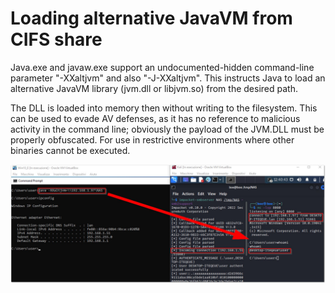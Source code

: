 # Loading alternative JavaVM from CIFS share

Java.exe and javaw.exe support an undocumented-hidden command-line parameter "-XXaltjvm" and also "-J-XXaltjvm". This instructs Java to load an alternative JavaVM library (jvm.dll or libjvm.so) from the desired path.

The DLL is loaded into memory then without writing to the filesystem. This can be used to evade AV defenses, as it has no reference to malicious activity in the command line; obviously the payload of the JVM.DLL must be properly obfuscated. For use in restrictive environments where other binaries cannot be executed. 


![Screenshot](images/altjvm.jpg)
